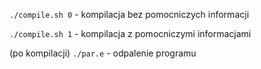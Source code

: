 `./compile.sh 0` - kompilacja bez pomocniczych informacji

`./compile.sh 1` - kompilacja z pomocniczymi informacjami

(po kompilacji) `./par.e` - odpalenie programu
